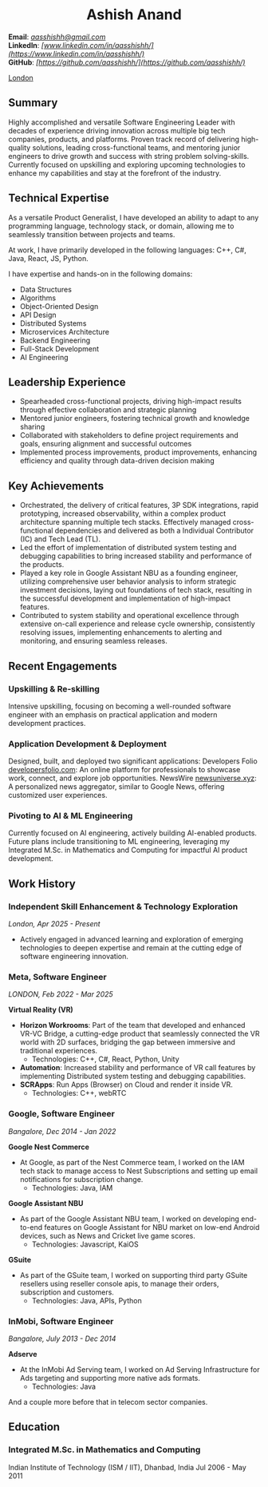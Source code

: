 <h1 style="text-align: center;">Ashish Anand</h1>

**Email**: *[aasshishh@gmail.com](aasshishh@gmail.com)*  
**LinkedIn**: *[www.linkedin.com/in/aasshishh/](https://www.linkedin.com/in/aasshishh/)*  
**GitHub**: *[https://github.com/aasshishh/](https://github.com/aasshishh/)*  

<ins>London</ins>

## Summary

Highly accomplished and versatile Software Engineering Leader with decades of experience driving innovation across multiple big tech companies, products, and platforms. Proven track record of delivering high-quality solutions, leading cross-functional teams, and mentoring junior engineers to drive growth and success with string problem solving-skills. Currently focused on upskilling and exploring upcoming technologies to enhance my capabilities and stay at the forefront of the industry.

## Technical Expertise

As a versatile Product Generalist, I have developed an ability to adapt to any programming language, technology stack, or domain, allowing me to seamlessly transition between projects and teams. 

At work, I have primarily developed in the following languages: C++, C#, Java, React, JS, Python.

I have expertise and hands-on in the following domains:
- Data Structures
- Algorithms
- Object-Oriented Design
- API Design
- Distributed Systems
- Microservices Architecture
- Backend Engineering
- Full-Stack Development
- AI Engineering

## Leadership Experience

- Spearheaded cross-functional projects, driving high-impact results through effective collaboration and strategic planning
- Mentored junior engineers, fostering technical growth and knowledge sharing
- Collaborated with stakeholders to define project requirements and goals, ensuring alignment and successful outcomes
- Implemented process improvements, product improvements, enhancing efficiency and quality through data-driven decision making

## Key Achievements

- Orchestrated, the delivery of critical features, 3P SDK integrations, rapid prototyping, increased observability, within a complex product architecture spanning multiple tech stacks. Effectively managed cross-functional dependencies and delivered as both a Individual Contributor (IC) and Tech Lead (TL).
- Led the effort of implementation of distributed system testing and debugging capabilities to bring increased stability and performance of the products.
- Played a key role in Google Assistant NBU as a founding engineer, utilizing comprehensive user behavior analysis to inform strategic investment decisions, laying out foundations of tech stack, resulting in the successful development and implementation of high-impact features.
- Contributed to system stability and operational excellence through extensive on-call experience and release cycle ownership, consistently resolving issues, implementing enhancements to alerting and monitoring, and ensuring seamless releases.


## Recent Engagements

### Upskilling & Re-skilling
Intensive upskilling, focusing on becoming a well-rounded software engineer with an emphasis on practical application and modern development practices.

### Application Development & Deployment
Designed, built, and deployed two significant applications:
Developers Folio [developersfolio.com](https://developersfolio.com/): An online platform for professionals to showcase work, connect, and explore job opportunities.
NewsWire [newsuniverse.xyz](https://newsuniverse.xyz): A personalized news aggregator, similar to Google News, offering customized user experiences.

### Pivoting to AI & ML Engineering
Currently focused on AI engineering, actively building AI-enabled products. Future plans include transitioning to ML engineering, leveraging my Integrated M.Sc. in Mathematics and Computing for impactful AI product development.


## Work History

### Independent Skill Enhancement & Technology Exploration
*London, Apr 2025 - Present*

- Actively engaged in advanced learning and exploration of emerging technologies to deepen expertise and remain at the cutting edge of software engineering innovation.

### Meta, Software Engineer
*LONDON, Feb 2022 - Mar 2025*

**Virtual Reality (VR)**
- **Horizon Workrooms**: Part of the team that developed and enhanced VR-VC Bridge, a cutting-edge product that seamlessly connected the VR world with 2D surfaces, bridging the gap between immersive and traditional experiences.
  - Technologies: C++, C#, React, Python, Unity
- **Automation**: Increased stability and performance of VR call features by implementing Distributed system testing and debugging capabilities.
- **SCRApps**: Run Apps (Browser) on Cloud and render it inside VR.
  - Technologies: C++, webRTC

### Google, Software Engineer
*Bangalore, Dec 2014 - Jan 2022*

**Google Nest Commerce**
- At Google, as part of the Nest Commerce team, I worked on the IAM tech stack to manage access to Nest Subscriptions and setting up email notifications for subscription change.
  - Technologies: Java, IAM

**Google Assistant NBU**
- As part of the Google Assistant NBU team, I worked on developing end-to-end features on Google Assistant for NBU market on low-end Android devices, such as News and Cricket live game scores.
  - Technologies: Javascript, KaiOS

**GSuite**
- As part of the GSuite team, I worked on supporting third party GSuite resellers using reseller console apis, to manage their orders, subscription and customers.
  - Technologies: Java, APIs, Python

### InMobi, Software Engineer
*Bangalore, July 2013 - Dec 2014*

**Adserve**
- At the InMobi Ad Serving team, I worked on Ad Serving Infrastructure for Ads targeting and supporting more native ads formats.
  - Technologies: Java

And a couple more before that in telecom sector companies.

## Education

### Integrated M.Sc. in Mathematics and Computing
Indian Institute of Technology (ISM / IIT), Dhanbad, India
Jul 2006 - May 2011


